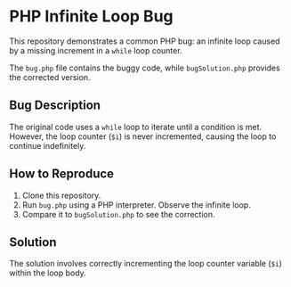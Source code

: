 # PHP Infinite Loop Bug

This repository demonstrates a common PHP bug: an infinite loop caused by a missing increment in a `while` loop counter.

The `bug.php` file contains the buggy code, while `bugSolution.php` provides the corrected version.

## Bug Description

The original code uses a `while` loop to iterate until a condition is met. However, the loop counter (`$i`) is never incremented, causing the loop to continue indefinitely.

## How to Reproduce

1. Clone this repository.
2. Run `bug.php` using a PHP interpreter. Observe the infinite loop.
3. Compare it to `bugSolution.php` to see the correction.

## Solution

The solution involves correctly incrementing the loop counter variable (`$i`) within the loop body.
